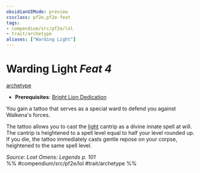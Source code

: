 ```yaml
---
obsidianUIMode: preview
cssclass: pf2e,pf2e-feat
tags:
- compendium/src/pf2e/lol
- trait/archetype
aliases: ["Warding Light"]
---
```

# Warding Light  *Feat 4*  
[archetype](rules/traits/archetype.md)  

- **Prerequisites**: [Bright Lion Dedication](compendium/feats/bright-lion-dedication-lol.md)

You gain a tattoo that serves as a special ward to defend you against Walkena's forces.

The tattoo allows you to cast the [light](compendium/spells/light.md) cantrip as a divine innate spell at will. The cantrip is heightened to a spell level equal to half your level rounded up. If you die, the tattoo immediately casts gentle repose on your corpse, heightened to the same spell level.

*Source: Lost Omens: Legends p. 101*  
%% #compendium/src/pf2e/lol #trait/archetype %%